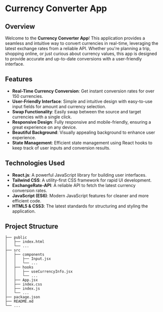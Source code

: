 # Currency Converter App

## Overview

Welcome to the **Currency Converter App**! This application provides a seamless and intuitive way to convert currencies in real-time, leveraging the latest exchange rates from a reliable API. Whether you're planning a trip, shopping online, or just curious about currency values, this app is designed to provide accurate and up-to-date conversions with a user-friendly interface.

## Features

- **Real-Time Currency Conversion**: Get instant conversion rates for over 150 currencies.
- **User-Friendly Interface**: Simple and intuitive design with easy-to-use input fields for amount and currency selection.
- **Swap Functionality**: Easily swap between the source and target currencies with a single click.
- **Responsive Design**: Fully responsive and mobile-friendly, ensuring a great experience on any device.
- **Beautiful Background**: Visually appealing background to enhance user experience.
- **State Management**: Efficient state management using React hooks to keep track of user inputs and conversion results.

## Technologies Used

- **React.js**: A powerful JavaScript library for building user interfaces.
- **Tailwind CSS**: A utility-first CSS framework for rapid UI development.
- **ExchangeRate-API**: A reliable API to fetch the latest currency conversion rates.
- **JavaScript (ES6)**: Modern JavaScript features for cleaner and more efficient code.
- **HTML5 & CSS3**: The latest standards for structuring and styling the application.

## Project Structure

```plaintext
├── public
│   ├── index.html
│   └── ...
├── src
│   ├── components
│   │   ├── Input.jsx
│   │   └── ...
│   ├── hooks
│   │   ├── useCurrencyInfo.jsx
│   │   └── ...
│   ├── App.jsx
│   ├── index.css
│   ├── index.js
│   └── ...
├── package.json
├── README.md
└── ...

